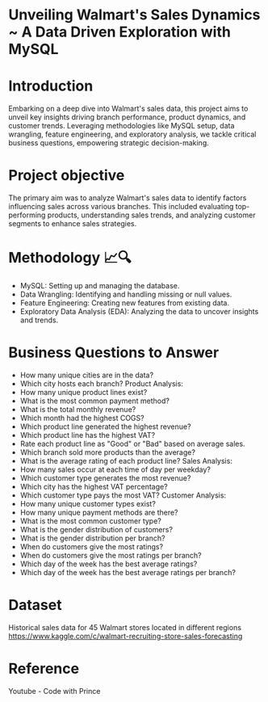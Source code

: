# Unveiling Walmart's Sales Dynamics ~ A Data Driven Exploration with MySQL

# Introduction
Embarking on a deep dive into Walmart's sales data, this project aims to unveil key insights driving branch performance, product dynamics, and customer trends. Leveraging methodologies like MySQL setup, data wrangling, feature engineering, and exploratory analysis, we tackle critical business questions, empowering strategic decision-making.

# Project objective
The primary aim was to analyze Walmart's sales data to identify factors influencing sales across various branches. This included evaluating top-performing products, understanding sales trends, and analyzing customer segments to enhance sales strategies.

# Methodology 📈🔍
* MySQL: Setting up and managing the database.
* Data Wrangling: Identifying and handling missing or null values.
* Feature Engineering: Creating new features from existing data.
* Exploratory Data Analysis (EDA): Analyzing the data to uncover insights and trends.

# Business Questions to Answer
* How many unique cities are in the data?
* Which city hosts each branch?
Product Analysis:
* How many unique product lines exist?
* What is the most common payment method?
* What is the total monthly revenue?
* Which month had the highest COGS?
* Which product line generated the highest revenue?
* Which product line has the highest VAT?
* Rate each product line as "Good" or "Bad" based on average sales.
* Which branch sold more products than the average?
* What is the average rating of each product line?
Sales Analysis:
* How many sales occur at each time of day per weekday?
* Which customer type generates the most revenue?
* Which city has the highest VAT percentage?
* Which customer type pays the most VAT?
Customer Analysis:
* How many unique customer types exist?
* How many unique payment methods are there?
* What is the most common customer type?
* What is the gender distribution of customers?
* What is the gender distribution per branch?
* When do customers give the most ratings?
* When do customers give the most ratings per branch?
* Which day of the week has the best average ratings?
* Which day of the week has the best average ratings per branch?

# Dataset
Historical sales data for 45 Walmart stores located in different regions 
https://www.kaggle.com/c/walmart-recruiting-store-sales-forecasting

# Reference
Youtube - Code with Prince

